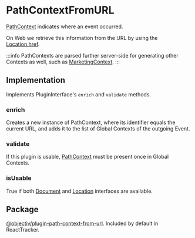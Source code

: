 # PathContextFromURL

[PathContext](/taxonomy/reference/global-contexts/PathContext.md) indicates where an event occurred.

On Web we retrieve this information from the URL by using the [Location.href](https://developer.mozilla.org/en-US/docs/Web/API/Location/href).

:::info
PathContexts are parsed further server-side for generating other Contexts as well, such as [MarketingContext](/taxonomy/reference/global-contexts/MarketingContext.md).
:::

## Implementation
Implements PluginInterface's `enrich` and `validate` methods.

### enrich
Creates a new instance of PathContext, where its identifier equals the current URL, and adds it to the list of Global Contexts of the outgoing Event.

### validate
If this plugin is usable, [PathContext](/taxonomy/reference/global-contexts/PathContext.md) must be present once in Global Contexts.  

### isUsable
True if both [Document](https://developer.mozilla.org/en-US/docs/Web/API/Document) and [Location](https://developer.mozilla.org/en-US/docs/Web/API/Location) interfaces are available.

## Package
[@objectiv/plugin-path-context-from-url](https://www.npmjs.com/package/@objectiv/plugin-path-context-from-url). Included by default in ReactTracker.

